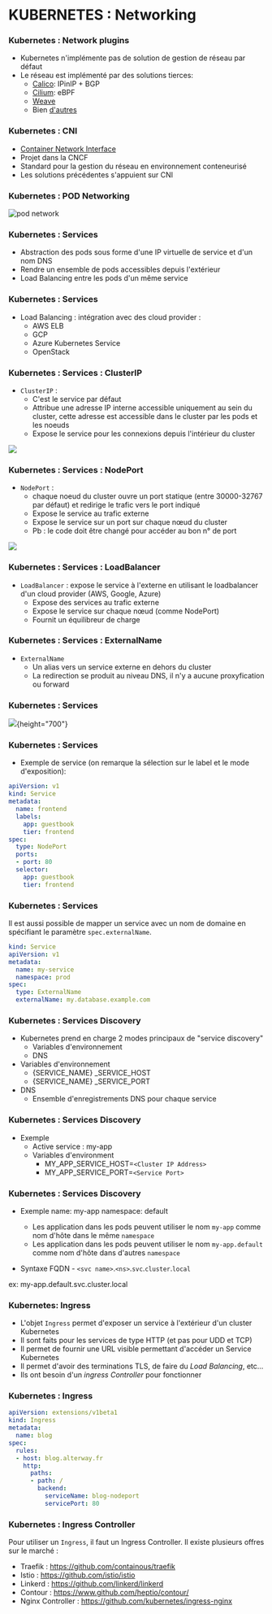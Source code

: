 # KUBERNETES : Networking

### Kubernetes : Network plugins

- Kubernetes n'implémente pas de solution de gestion de réseau par défaut
- Le réseau est implémenté par des solutions tierces:
    - [Calico](https://www.projectcalico.org/): IPinIP + BGP
    - [Cilium](https://cilium.io/): eBPF
    - [Weave](https://www.weave.works/)
    - Bien [d'autres](https://kubernetes.io/docs/concepts/cluster-administration/networking/)

### Kubernetes : CNI

- [Container Network Interface](https://github.com/containernetworking/cni)
- Projet dans la CNCF
- Standard pour la gestion du réseau en environnement conteneurisé
- Les solutions précédentes s'appuient sur CNI


### Kubernetes : POD Networking

![pod network](images/pod-networking.png)

### Kubernetes : Services

- Abstraction des pods sous forme d'une IP virtuelle de service et d'un nom DNS
- Rendre un ensemble de pods accessibles depuis l'extérieur
- Load Balancing entre les pods d'un même service

### Kubernetes : Services

- Load Balancing : intégration avec des cloud provider :
    - AWS ELB
    - GCP
    - Azure Kubernetes Service
    - OpenStack

### Kubernetes : Services : ClusterIP

- `ClusterIP` : 
    - C'est le service par défaut
    - Attribue une adresse IP interne accessible uniquement au sein du cluster, cette adresse est accessible dans le cluster par les pods et les noeuds
    - Expose le service pour les connexions depuis l'intérieur du cluster 

![](images/clusterIP.png)

### Kubernetes : Services : NodePort

- `NodePort` : 
    - chaque noeud du cluster ouvre un port statique (entre 30000-32767 par défaut) et redirige le trafic vers le port indiqué
    - Expose le service au trafic externe
    - Expose le service sur un port sur chaque nœud du cluster
    - Pb : le code doit être changé pour accéder au bon n° de port

![](images/nodePort.png)

### Kubernetes : Services : LoadBalancer

- `LoadBalancer` :  expose le service à l'externe en utilisant le loadbalancer d'un cloud provider (AWS, Google, Azure)
    - Expose des services au trafic externe
    - Expose le service sur chaque nœud (comme NodePort)
    - Fournit un équilibreur de charge

### Kubernetes : Services : ExternalName

- `ExternalName`
    - Un alias vers un service externe en dehors du cluster
    - La redirection se produit au niveau DNS, il n'y a aucune proxyfication ou forward

### Kubernetes : Services

![](images/services-userspace-overview.svg){height="700"}

### Kubernetes : Services

- Exemple de service (on remarque la sélection sur le label et le mode d'exposition):

```yaml
apiVersion: v1
kind: Service
metadata:
  name: frontend
  labels:
    app: guestbook
    tier: frontend
spec:
  type: NodePort
  ports:
  - port: 80
  selector:
    app: guestbook
    tier: frontend
```


### Kubernetes : Services

Il est aussi possible de mapper un service avec un nom de domaine en spécifiant le paramètre `spec.externalName`.

```yaml
kind: Service
apiVersion: v1
metadata:
  name: my-service
  namespace: prod
spec:
  type: ExternalName
  externalName: my.database.example.com
```

### Kubernetes : Services Discovery

- Kubernetes prend en charge 2 modes principaux de "service discovery"
    - Variables d'environnement
    - DNS
- Variables d'environnement
    - {SERVICE_NAME} _SERVICE_HOST
    - {SERVICE_NAME} _SERVICE_PORT
- DNS
    - Ensemble d'enregistrements DNS pour chaque service

### Kubernetes : Services Discovery

- Exemple
    - Active service : my-app
    - Variables d'environment 
        - MY_APP_SERVICE_HOST=`<Cluster IP Address>`
        - MY_APP_SERVICE_PORT=`<Service Port>`

### Kubernetes : Services Discovery

- Exemple
    name: my-app 
    namespace: default 
    - Les application dans les pods peuvent utiliser le nom `my-app` comme nom d'hôte dans le même `namespace`
    - Les application dans les pods peuvent utiliser le nom `my-app.default` comme nom d'hôte dans d'autres `namespace`

- Syntaxe FQDN - `<svc name>`.`<ns>`.`svc`.`cluster`.`local`

ex: my-app.default.svc.cluster.local

### Kubernetes: Ingress

- L'objet `Ingress` permet d'exposer un service à l'extérieur d'un cluster Kubernetes
- Il sont faits pour les services de type HTTP (et pas pour UDD et TCP)
- Il permet de fournir une URL visible permettant d'accéder un Service Kubernetes
- Il permet d'avoir des terminations TLS, de faire du _Load Balancing_, etc...
- Ils ont besoin d'un _ingress Controller_ pour fonctionner


### Kubernetes : Ingress

```yaml
apiVersion: extensions/v1beta1
kind: Ingress
metadata:
  name: blog
spec:
  rules:
  - host: blog.alterway.fr
    http:
      paths:
      - path: /
        backend:
          serviceName: blog-nodeport
          servicePort: 80
```

### Kubernetes : Ingress Controller

Pour utiliser un `Ingress`, il faut un Ingress Controller. Il existe plusieurs offres sur le marché :

- Traefik : <https://github.com/containous/traefik>
- Istio : <https://github.com/istio/istio>
- Linkerd : <https://github.com/linkerd/linkerd>
- Contour : <https://www.github.com/heptio/contour/>
- Nginx Controller : <https://github.com/kubernetes/ingress-nginx>


